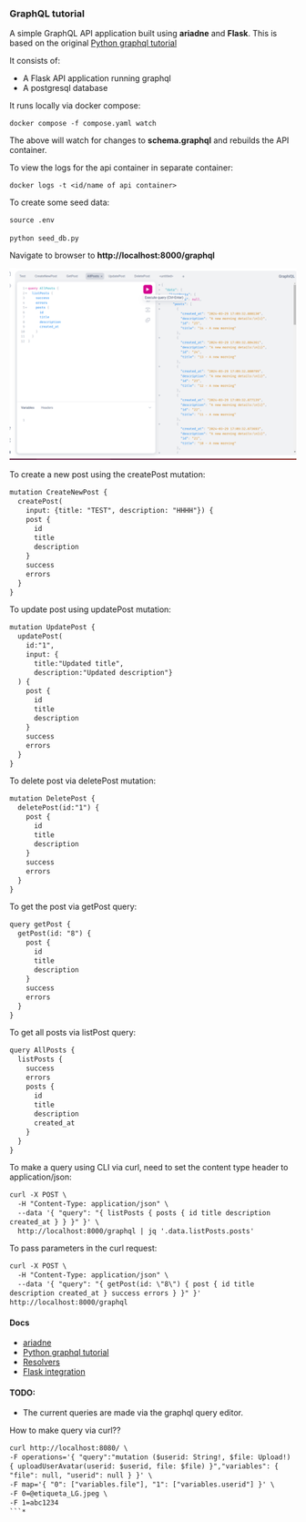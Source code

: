 ### GraphQL tutorial

[ariadne]: https://ariadnegraphql.org/
[Python graphql tutorial]: https://www.apollographql.com/blog/complete-api-guide
[Resolvers]: https://ariadnegraphql.org/docs/resolvers
[Flask integration]: https://ariadnegraphql.org/docs/flask-integration


A simple GraphQL API application built using **ariadne** and **Flask**. This is based on the original [Python graphql tutorial]

It consists of:

* A Flask API application running graphql
* A postgresql database 


It runs locally via docker compose:
```
docker compose -f compose.yaml watch
```

The above will watch for changes to **schema.graphql** and rebuilds the API container.

To view the logs for the api container in separate container:
```
docker logs -t <id/name of api container>
```


To create some seed data:
```
source .env

python seed_db.py
```

Navigate to browser to **http://localhost:8000/graphql**

![GraphQL query editor](image.png)


To create a new post using the createPost mutation:
```
mutation CreateNewPost {
  createPost(
    input: {title: "TEST", description: "HHHH"}) {
    post {
      id
      title
      description
    }
    success
    errors
  }
}
```

To update post using updatePost mutation:
```
mutation UpdatePost {
  updatePost(
    id:"1", 
    input: {
      title:"Updated title", 
      description:"Updated description"}
  ) {
    post {
      id
      title
      description
    }
    success
    errors
  }
}
```

To delete post via deletePost mutation:
```
mutation DeletePost {
  deletePost(id:"1") {
    post {
      id
      title
      description
    }
    success
    errors
  }
}
```

To get the post via getPost query:
```
query getPost {
  getPost(id: "8") {
    post {
      id
      title
      description
    }
    success
    errors
  }
}
```

To get all posts via listPost query:
```
query AllPosts {
  listPosts {
    success
    errors
    posts {
      id
      title 
      description
      created_at
    }
  }
}
```


To make a query using CLI via curl, need to set the content type header to application/json:
```
curl -X POST \
  -H "Content-Type: application/json" \
  --data '{ "query": "{ listPosts { posts { id title description created_at } } }" }' \
  http://localhost:8000/graphql | jq '.data.listPosts.posts'
```

To pass parameters in the curl request:
```
curl -X POST \
  -H "Content-Type: application/json" \
  --data '{ "query": "{ getPost(id: \"8\") { post { id title description created_at } success errors } }" }' http://localhost:8000/graphql
```



#### Docs
- [ariadne]
- [Python graphql tutorial]
- [Resolvers]
- [Flask integration]


#### TODO:

* The current queries are made via the graphql query editor.

How to make query via curl??

```
curl http://localhost:8080/ \
-F operations='{ "query":"mutation ($userid: String!, $file: Upload!) { uploadUserAvatar(userid: $userid, file: $file) }","variables": { "file": null, "userid": null } }' \
-F map='{ "0": ["variables.file"], "1": ["variables.userid"] }' \
-F 0=@etiqueta_LG.jpeg \
-F 1=abc1234
```*